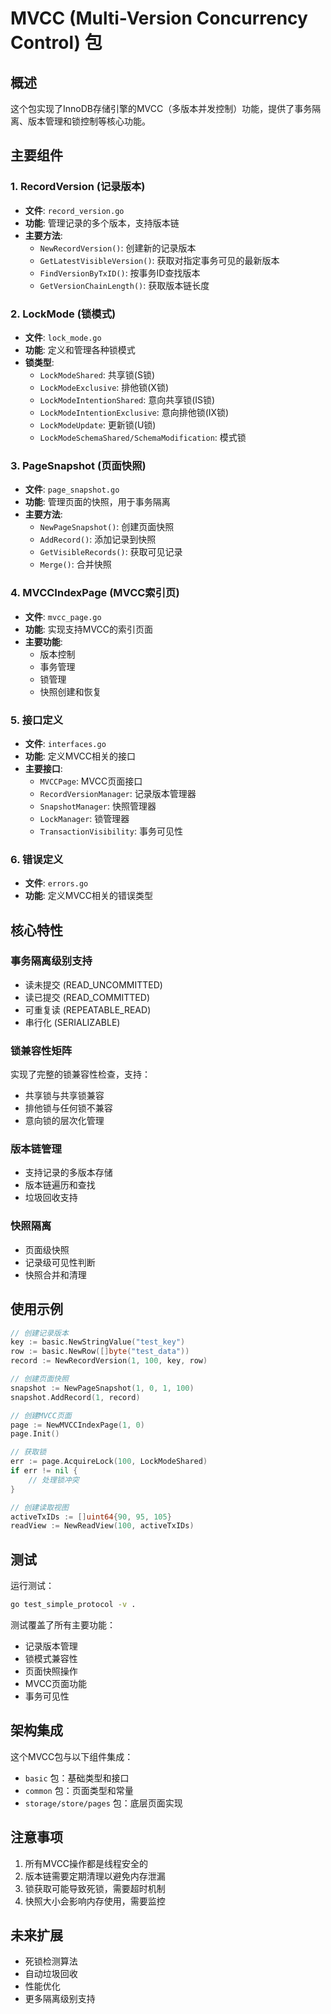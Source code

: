 # MVCC (Multi-Version Concurrency Control) 包

## 概述

这个包实现了InnoDB存储引擎的MVCC（多版本并发控制）功能，提供了事务隔离、版本管理和锁控制等核心功能。

## 主要组件

### 1. RecordVersion (记录版本)
- **文件**: `record_version.go`
- **功能**: 管理记录的多个版本，支持版本链
- **主要方法**:
  - `NewRecordVersion()`: 创建新的记录版本
  - `GetLatestVisibleVersion()`: 获取对指定事务可见的最新版本
  - `FindVersionByTxID()`: 按事务ID查找版本
  - `GetVersionChainLength()`: 获取版本链长度

### 2. LockMode (锁模式)
- **文件**: `lock_mode.go`
- **功能**: 定义和管理各种锁模式
- **锁类型**:
  - `LockModeShared`: 共享锁(S锁)
  - `LockModeExclusive`: 排他锁(X锁)
  - `LockModeIntentionShared`: 意向共享锁(IS锁)
  - `LockModeIntentionExclusive`: 意向排他锁(IX锁)
  - `LockModeUpdate`: 更新锁(U锁)
  - `LockModeSchemaShared/SchemaModification`: 模式锁

### 3. PageSnapshot (页面快照)
- **文件**: `page_snapshot.go`
- **功能**: 管理页面的快照，用于事务隔离
- **主要方法**:
  - `NewPageSnapshot()`: 创建页面快照
  - `AddRecord()`: 添加记录到快照
  - `GetVisibleRecords()`: 获取可见记录
  - `Merge()`: 合并快照

### 4. MVCCIndexPage (MVCC索引页)
- **文件**: `mvcc_page.go`
- **功能**: 实现支持MVCC的索引页面
- **主要功能**:
  - 版本控制
  - 事务管理
  - 锁管理
  - 快照创建和恢复

### 5. 接口定义
- **文件**: `interfaces.go`
- **功能**: 定义MVCC相关的接口
- **主要接口**:
  - `MVCCPage`: MVCC页面接口
  - `RecordVersionManager`: 记录版本管理器
  - `SnapshotManager`: 快照管理器
  - `LockManager`: 锁管理器
  - `TransactionVisibility`: 事务可见性

### 6. 错误定义
- **文件**: `errors.go`
- **功能**: 定义MVCC相关的错误类型

## 核心特性

### 事务隔离级别支持
- 读未提交 (READ_UNCOMMITTED)
- 读已提交 (READ_COMMITTED)
- 可重复读 (REPEATABLE_READ)
- 串行化 (SERIALIZABLE)

### 锁兼容性矩阵
实现了完整的锁兼容性检查，支持：
- 共享锁与共享锁兼容
- 排他锁与任何锁不兼容
- 意向锁的层次化管理

### 版本链管理
- 支持记录的多版本存储
- 版本链遍历和查找
- 垃圾回收支持

### 快照隔离
- 页面级快照
- 记录级可见性判断
- 快照合并和清理

## 使用示例

```go
// 创建记录版本
key := basic.NewStringValue("test_key")
row := basic.NewRow([]byte("test_data"))
record := NewRecordVersion(1, 100, key, row)

// 创建页面快照
snapshot := NewPageSnapshot(1, 0, 1, 100)
snapshot.AddRecord(1, record)

// 创建MVCC页面
page := NewMVCCIndexPage(1, 0)
page.Init()

// 获取锁
err := page.AcquireLock(100, LockModeShared)
if err != nil {
    // 处理锁冲突
}

// 创建读取视图
activeTxIDs := []uint64{90, 95, 105}
readView := NewReadView(100, activeTxIDs)
```

## 测试

运行测试：
```bash
go test_simple_protocol -v .
```

测试覆盖了所有主要功能：
- 记录版本管理
- 锁模式兼容性
- 页面快照操作
- MVCC页面功能
- 事务可见性

## 架构集成

这个MVCC包与以下组件集成：
- `basic` 包：基础类型和接口
- `common` 包：页面类型和常量
- `storage/store/pages` 包：底层页面实现

## 注意事项

1. 所有MVCC操作都是线程安全的
2. 版本链需要定期清理以避免内存泄漏
3. 锁获取可能导致死锁，需要超时机制
4. 快照大小会影响内存使用，需要监控

## 未来扩展

- 死锁检测算法
- 自动垃圾回收
- 性能优化
- 更多隔离级别支持 